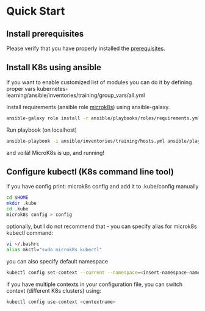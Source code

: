 # Quick Start

## Install prerequisites

Please verify that you have properly installed the [prerequisites](./prerequisites.md).

## Install K8s using ansible 

If you want to enable customized list of modules you can do it by defining proper vars kubernetes-learning/ansible/inventories/training/group_vars/all.yml

Install requirements (ansible role [microk8s](https://github.com/pawelmarkowski/ansible-microk8s)) using ansible-galaxy.

```bash
ansible-galaxy role install -r ansible/playbooks/roles/requirements.yml --force
```

Run playbook (on localhost)

```bash
ansible-playbook -i ansible/inventories/training/hosts.yml ansible/playbooks/microk8s.yml --extra-vars "variable_host=localhost" -K
```

and voilà! MicroK8s is up, and running!

## Configure kubectl (K8s command line tool)

if you have config print: microk8s config and add it to .kube/config manually

```bash
cd $HOME
mkdir .kube
cd .kube
microk8s config > config
```

optionally, but I do not recommend that - you can specify alias for microk8s kubectl command:
```bash
vi ~/.bashrc
alias mkctl="sudo microk8s kubectl"
```

you can also specify default namespace
```bash
kubectl config set-context --current --namespace=<insert-namespace-name-here>
```

if you have multiple contexts in your configuration file, you can switch context (different K8s clusters) using:
```bash
kubectl config use-context <contextname>
```